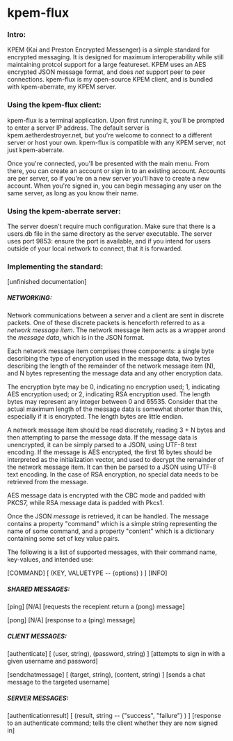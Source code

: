 # kpem-flux

### Intro:

KPEM (Kai and Preston Encrypted Messenger) is a simple standard for encrypted messaging. It is designed for maximum interoperability while still maintaining protcol support for a large featureset.
KPEM uses an AES encrypted JSON message format, and does *not* support peer to peer connections.
kpem-flux is my open-source KPEM client, and is bundled with kpem-aberrate, my KPEM server.

### Using the kpem-flux client:

kpem-flux is a terminal application. Upon first running it, you'll be prompted to enter a server IP address. The default server is kpem.aetherdestroyer.net, but you're welcome to connect to a different server or host your own. kpem-flux is compatible with any KPEM server, not just kpem-aberrate.

Once you're connected, you'll be presented with the main menu. From there, you can create an account or sign in to an existing account. Accounts are per server, so if you're on a new server you'll have to create a new account. When you're signed in, you can begin messaging any user on the same server, as long as you know their name.

### Using the kpem-aberrate server:

The server doesn't require much configuration. Make sure that there is a users.db file in the same directory as the server executable. The server uses port 9853: ensure the port is available, and if you intend for users outside of your local network to connect, that it is forwarded.

### Implementing the standard:

[unfinished documentation]

##### NETWORKING:

Network communications between a server and a client are sent in discrete packets. One of these discrete packets is henceforth referred to as a *network message item*. The network message item acts as a wrapper arond the *message data*, which is in the JSON format.

Each network message item comprises three components: a single byte describing the type of encryption used in the message data, two bytes describing the length of the remainder of the network message item (N), and N bytes representing the message data and any other encryption data.

The encryption byte may be 0, indicating no encryption used; 1, indicating AES encryption used; or 2, indicating RSA encryption used.
The length bytes may represent any integer between 0 and 65535. Consider that the actual maximum length of the message data is somewhat shorter than this, especially if it is encrypted. The length bytes are little endian.

A network message item should be read discretely, reading 3 + N bytes and then attempting to parse the message data. If the message data is unencrypted, it can be simply parsed to a JSON, using UTF-8 text encoding. If the message is AES encrypted, the first 16 bytes should be interpreted as the initialization vector, and used to decrypt the remainder of the network message item. It can then be parsed to a JSON using UTF-8 text encoding. In the case of RSA encryption, no special data needs to be retrieved from the message.

AES message data is encrypted with the CBC mode and padded with PKCS7, while RSA message data is padded with Pkcs1.

Once the JSON *message* is retrieved, it can be handled. The message contains a property "command" which is a simple string representing the name of some command, and a property "content" which is a dictionary containing some set of key value pairs.

The following is a list of supported messages, with their command name, key-values, and intended use:

[COMMAND] [ (KEY, VALUETYPE -- {options} ) ] [INFO]

##### SHARED MESSAGES:

[ping] [N/A] [requests the recepient return a (pong) message]

[pong] [N/A] [response to a (ping) message]

##### CLIENT MESSAGES:

[authenticate] [ (user, string), (password, string) ] [attempts to sign in with a given username and password]

[sendchatmessage] [ (target, string), (content, string) ] [sends a chat message to the targeted username]

##### SERVER MESSAGES:

[authenticationresult] [ (result, string -- {"success", "failure"} ) ] [response to an authenticate command; tells the client whether they are now signed in]
